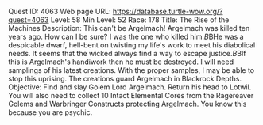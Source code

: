 Quest ID: 4063
Web page URL: https://database.turtle-wow.org/?quest=4063
Level: 58
Min Level: 52
Race: 178
Title: The Rise of the Machines
Description: This can't be Argelmach! Argelmach was killed ten years ago. How can I be sure? I was the one who killed him.$B$BHe was a despicable dwarf, hell-bent on twisting my life's work to meet his diabolical needs. It seems that the wicked always find a way to escape justice.$B$BIf this is Argelmach's handiwork then he must be destroyed. I will need samplings of his latest creations. With the proper samples, I may be able to stop this uprising. The creations guard Argelmach in Blackrock Depths.
Objective: Find and slay Golem Lord Argelmach. Return his head to Lotwil. You will also need to collect 10 Intact Elemental Cores from the Ragereaver Golems and Warbringer Constructs protecting Argelmach. You know this because you are psychic. 
